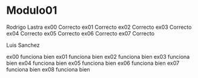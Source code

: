 # Modulo01
Rodrigo Lastra
ex00 Correcto
ex01 Correcto
ex02 Correcto
ex03 Correcto
ex04 Correcto
ex05 Correcto
ex06 Correcto
ex07 Correcto

Luis Sanchez

ex00 funciona bien 
ex01 funciona bien 
ex02 funciona bien 
ex03 funciona bien 
ex04 funciona bien 
ex05 funciona bien 
ex06 funciona bien 
ex07 funciona bien
ex08 funciona bien